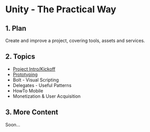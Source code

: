 <style>
  .page-header {
    background-image: none;
  }
</style>

# Unity - The Practical Way

## 1. Plan
Create and improve a project, covering tools, assets and services.

## 2. Topics
- [Project Intro/Kickoff](presentations/unity/intro.md)
- [Prototyping](presentations/unity/prototyping.md)
- Bolt - Visual Scripting
- Delegates - Useful Patterns
- HowTo Mobile
- Monetization & User Acquisition

## 3. More Content
Soon...
